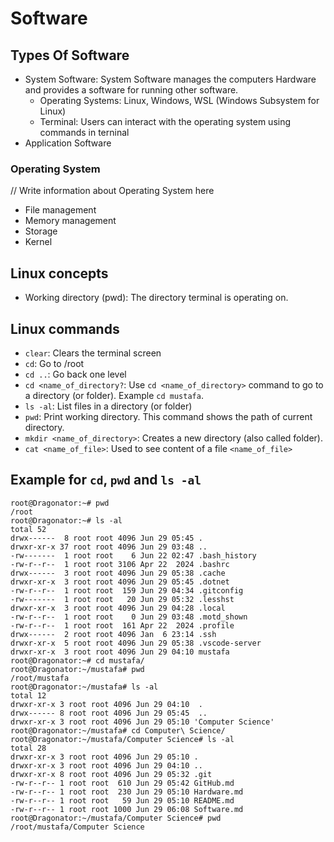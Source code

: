 # Software
## Types Of Software
* System Software: System Software manages the computers Hardware and provides a software for running other software.
    - Operating Systems: Linux, Windows, WSL (Windows Subsystem for Linux)
    - Terminal: Users can interact with the operating system using commands in terninal
* Application Software
 
  
### Operating System
// Write information about Operating System here
- File management
- Memory management
- Storage
- Kernel

## Linux concepts
- Working directory (pwd): The directory terminal is operating on.

## Linux commands
- `clear`: Clears the terminal screen
- `cd`: Go to /root
- `cd ..`: Go back one level
- `cd <name_of_directory?`: Use `cd <name_of_directory>` command to go to a directory (or folder). Example `cd mustafa`.
- `ls -al`: List files in a directory (or folder)
- `pwd`: Print working directory. This command shows the path of current directory.
- `mkdir <name_of_directory>`: Creates a new directory (also called folder).
- `cat <name_of_file>`: Used to see content of a file `<name_of_file>`

## **Example for `cd`, `pwd` and `ls -al`**
```
root@Dragonator:~# pwd
/root
root@Dragonator:~# ls -al
total 52
drwx------  8 root root 4096 Jun 29 05:45 .
drwxr-xr-x 37 root root 4096 Jun 29 03:48 ..
-rw-------  1 root root    6 Jun 22 02:47 .bash_history
-rw-r--r--  1 root root 3106 Apr 22  2024 .bashrc
drwx------  3 root root 4096 Jun 29 05:38 .cache
drwxr-xr-x  3 root root 4096 Jun 29 05:45 .dotnet
-rw-r--r--  1 root root  159 Jun 29 04:34 .gitconfig
-rw-------  1 root root   20 Jun 29 05:32 .lesshst
drwxr-xr-x  3 root root 4096 Jun 29 04:28 .local
-rw-r--r--  1 root root    0 Jun 29 03:48 .motd_shown
-rw-r--r--  1 root root  161 Apr 22  2024 .profile
drwx------  2 root root 4096 Jan  6 23:14 .ssh
drwxr-xr-x  5 root root 4096 Jun 29 05:38 .vscode-server
drwxr-xr-x  3 root root 4096 Jun 29 04:10 mustafa
root@Dragonator:~# cd mustafa/
root@Dragonator:~/mustafa# pwd
/root/mustafa
root@Dragonator:~/mustafa# ls -al
total 12
drwxr-xr-x 3 root root 4096 Jun 29 04:10  .
drwx------ 8 root root 4096 Jun 29 05:45  ..
drwxr-xr-x 3 root root 4096 Jun 29 05:10 'Computer Science'
root@Dragonator:~/mustafa# cd Computer\ Science/
root@Dragonator:~/mustafa/Computer Science# ls -al
total 28
drwxr-xr-x 3 root root 4096 Jun 29 05:10 .
drwxr-xr-x 3 root root 4096 Jun 29 04:10 ..
drwxr-xr-x 8 root root 4096 Jun 29 05:32 .git
-rw-r--r-- 1 root root  610 Jun 29 05:42 GitHub.md
-rw-r--r-- 1 root root  230 Jun 29 05:10 Hardware.md
-rw-r--r-- 1 root root   59 Jun 29 05:10 README.md
-rw-r--r-- 1 root root 1000 Jun 29 06:08 Software.md
root@Dragonator:~/mustafa/Computer Science# pwd
/root/mustafa/Computer Science
```